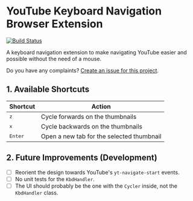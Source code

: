 # YouTube Keyboard Navigation Browser Extension

[![Build Status][travis_flag]][travis_page]

A keyboard navigation extension to make navigating YouTube easier and possible without the need of a mouse.

Do you have any complaints? [Create an issue for this project][issue_page].


[travis_page]: https://travis-ci.com/github/FanaroEngineering/youtube_kbd_nav
[travis_flag]: https://travis-ci.com/FanaroEngineering/youtube_kbd_nav.svg?branch=master
[issue_page]: https://github.com/FanaroEngineering/youtube_kbd_nav/issues

## 1. Available Shortcuts

| Shortcut         | Action                                    |
|------------------|-------------------------------------------|
| <kbd>z</kbd>     | Cycle forwards on the thumbnails          |
| <kbd>x</kbd>     | Cycle backwards on the thumbnails         |
| <kbd>Enter</kbd> | Open a new tab for the selected thumbnail |

## 2. Future Improvements (Development)

- [ ] Reorient the design towards YouTube's `yt-navigate-start` events.
- [ ] No unit tests for the `KbdHandler`.
- [ ] The UI should probably be the one with the `Cycler` inside, not the `KbdHandler` class.